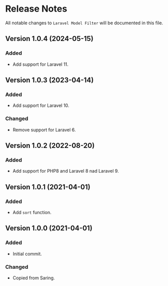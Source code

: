 # Release Notes

All notable changes to `Laravel Model Filter` will be documented in this file.


## Version 1.0.4 (2024-05-15)
### Added
- Add support for Laravel 11.

## Version 1.0.3 (2023-04-14)
### Added
- Add support for Laravel 10.

### Changed
- Remove support for Laravel 6.

## Version 1.0.2 (2022-08-20)
### Added
- Add support for PHP8 and Laravel 8 nad Laravel 9.

## Version 1.0.1 (2021-04-01)
### Added
- Add `sort` function.

## Version 1.0.0 (2021-04-01)
### Added
- Initial commit.

### Changed
- Copied from Saring.
